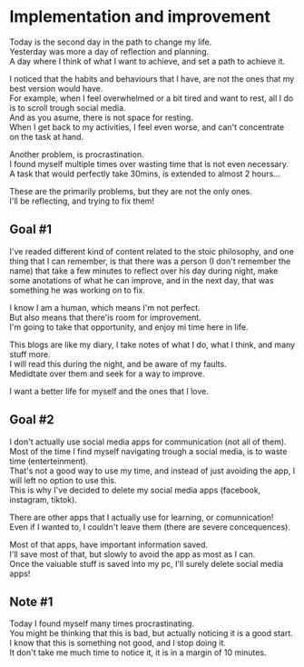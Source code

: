 # Implementation and improvement
Today is the second day in the path to change my life.\
Yesterday was more a day of reflection and planning.\
A day where I think of what I want to achieve, and set a path to achieve it.

I noticed that the habits and behaviours that I have, are not the ones that my best version would have.\
For example, when I feel overwhelmed or a bit tired and want to rest, all I do is to scroll trough social media.\
And as you asume, there is not space for resting.\
When I get back to my activities, I feel even worse, and can't concentrate on the task at hand.

Another problem, is procrastination.\
I found myself multiple times over wasting time that is not even necessary.\
A task that would perfectly take 30mins, is extended to almost 2 hours...

These are the primarily problems, but they are not the only ones.\
I'll be reflecting, and trying to fix them!

## Goal #1
I've readed different kind of content related to the stoic philosophy, and one thing that I can remember, is that there was a person (I don't remember the name) that take a few minutes to reflect over his day during night, make some anotations of what he can improve, and in the next day, that was something he was working on to fix.

I know I am a human, which means I'm not perfect.\
But also means that there'is room for improvement.\
I'm going to take that opportunity, and enjoy mi time here in life.

This blogs are like my diary, I take notes of what I do, what I think, and many stuff more.\
I will read this during the night, and be aware of my faults.\
Medidtate over them and seek for a way to improve.

I want a better life for myself and the ones that I love.

## Goal #2
I don't actually use social media apps for communication (not all of them).\
Most of the time I find myself navigating trough a social media, is to waste time (enterteinment).\
That's not a good way to use my time, and instead of just avoiding the app, I will left no option to use this.\
This is why I've decided to delete my social media apps (facebook, instagram, tiktok).

There are other apps that I actually use for learning, or comunnication!\
Even if I wanted to, I couldn't leave them (there are severe concequences).

Most of that apps, have important information saved.\
I'll save most of that, but slowly to avoid the app as most as I can.\
Once the vaiuable stuff is saved into my pc, I'll surely delete social media apps!

## Note #1
Today I found myself many times procrastinating.\
You might be thinking that this is bad, but actually noticing it is a good start.\
I know that this is something not good, and I stop doing it.\
It don't take me much time to notice it, it is in a margin of 10 minutes.
